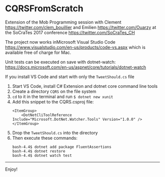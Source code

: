 # CQRSFromScratch

Extension of the Mob Programming session with Clement https://twitter.com/clem_bouillier and Emilien https://twitter.com/Ouarzy
at the SoCraTes 2017 conference https://twitter.com/SoCraTes_CH

The project now works inMicrosoft Visual Studio Code https://www.visualstudio.com/en-us/products/code-vs.aspx
which is available free of charge for Mac.

Unit tests can be executed on save with dotnet-watch: https://docs.microsoft.com/en-us/aspnet/core/tutorials/dotnet-watch

If you install VS Code and start with only the `TweetShould.cs` file
1. Start VS Code, install C# Extension and dotnet core command line tools
1. Create a directory `CQRS` on the file system
1. `cd` to it in the terminal and run `$ dotnet new xunit`
2. Add this snippet to the CQRS.csproj file:
    ````
    <ItemGroup>
        <DotNetCliToolReference Include="Microsoft.DotNet.Watcher.Tools" Version="1.0.0" />
    </ItemGroup>
    ````
3. Drop the `TweetShould.cs` into the directory
3. Then execute these commands:
    ````
    bash-4.4$ dotnet add package FluentAssertions
    bash-4.4$ dotnet restore
    bash-4.4$ dotnet watch test
    ````

----

Enjoy!
